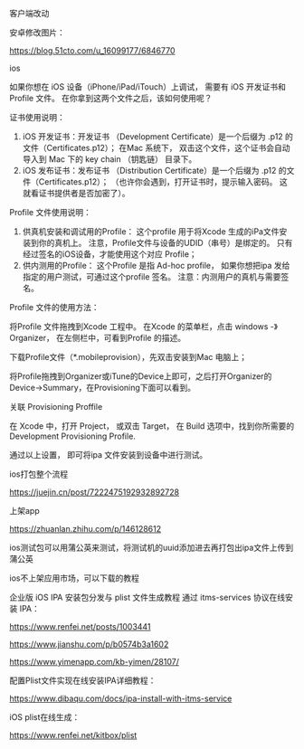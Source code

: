 客户端改动

安卓修改图片：

https://blog.51cto.com/u_16099177/6846770



ios

如果你想在 iOS 设备（iPhone/iPad/iTouch）上调试， 需要有 iOS 开发证书和 Profile 文件。 在你拿到这两个文件之后，该如何使用呢？

证书使用说明：

1. iOS 开发证书：开发证书 （Development Certificate）是一个后缀为 .p12 的文件（Certificates.p12）； 在Mac 系统下， 双击这个文件，这个证书会自动导入到 Mac 下的 key chain （钥匙链） 目录下。 
2. iOS 发布证书：发布证书 （Distribution Certificate）是一个后缀为 .p12 的文件（Certificates.p12）； （也许你会遇到，打开证书时，提示输入密码。 这就看证书提供者是否加密了）。

Profile 文件使用说明：

1. 供真机安装和调试用的Profile： 这个profile 用于将Xcode 生成的iPa文件安装到你的真机上。 注意，Profile文件与设备的UDID（串号）是绑定的。 只有经过签名的iOS设备，才能使用这个对应 Profile；
2. 供内测用的Profile： 这个Profile 是指 Ad-hoc profile， 如果你想把ipa 发给指定的用户测试，可通过这个profile 签名。 注意：内测用户的真机与需要签名。

Profile 文件的使用方法：

将Profile 文件拖拽到Xcode 工程中。 在Xcode 的菜单栏，点击 windows -》Organizer， 在左侧栏中，可看到Profile 的描述。

下载Profile文件（*.mobileprovision），先双击安装到Mac 电脑上； 

将Profile拖拽到Organizer或iTune的Device上即可，之后打开Organizer的Device->Summary，在Provisioning下面可以看到。 

关联 Provisioning Proffile

在 Xcode 中，打开 Project， 或双击 Target， 在 Build 选项中，找到你所需要的 Development Provisioning Profile.

通过以上设置， 即可将ipa 文件安装到设备中进行测试。



ios打包整个流程

https://juejin.cn/post/7222475192932892728



上架app

https://zhuanlan.zhihu.com/p/146128612



ios测试包可以用蒲公英来测试，将测试机的uuid添加进去再打包出ipa文件上传到蒲公英



ios不上架应用市场，可以下载的教程

企业版 iOS IPA 安装包分发与 plist 文件生成教程 通过 itms-services 协议在线安装 IPA：

https://www.renfei.net/posts/1003441



https://www.jianshu.com/p/b0574b3a1602



https://www.yimenapp.com/kb-yimen/28107/



配置Plist文件实现在线安装IPA详细教程：

https://www.dibaqu.com/docs/ipa-install-with-itms-service



iOS plist在线生成：

https://www.renfei.net/kitbox/plist